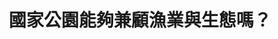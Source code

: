 ---
id: "22"
lang: zh-tw
publish: "FALSE"
description: 「澎湖南方四島國家公園東西吉廊道海域劃設為『完全禁漁區』」連署案
selected: "FALSE"
blog_selected: "FALSE"
title: 國家公園能夠兼顧漁業與生態嗎？
introduction:
  content: 澎湖南方四島擁有豐富的生態資源，是台灣珊瑚礁健康狀況最佳的區域之一，也是南部海域海洋生物之種源庫，因此提案人希望能就「東西吉廊道劃設禁漁區」議題做討論，會議結束後當地漁民與潛水愛好者均同意永續漁業的重要，也發現除了「完全禁漁區」之外，其實保育漁類還有很多方式，比如可以限制漁具、漁法、或是在特定的漁區進行禁止等等；執法方面則發現海巡、保七總隊由於資源有限，導致執法能量不足，這些都是未來可以努力的方向，而農委會也於會後回應將劃設「自然人文生態景觀區」，培訓專業導覽人員，以漸進式、階段性方式兼顧漁民權益與保育目標，建立永續漁業。
  image: https://pdis.nat.gov.tw/assets/imgs/633533e17a00503f59f0dae2c848378cf2d8a02e.JPG
color: blue
join:
  type: 提
  title: 澎湖南方四島國家公園東西吉廊道海域劃設為「完全禁漁區」
  link: https://join.gov.tw/idea/detail/2abb840c-b02a-4cbe-8bd2-b7a6db5099a3
  image: https://cm.pdis.nat.gov.tw/images/post/1CykaOagPVwSq7Yv_I739VNq8V6ssd2YX.jpg
layout: post
departments:
  - 農委會
  - 內政部
embed:
  mind_map:
    links:
      - https://miro.com/app/live-embed/o9J_k0Sgb7g=/?moveToViewport=-12670,-1641,6131,3746
  proposer_slide:
    links:
      - https://issuu.com/pdis.tw/docs/2017_11_03________________b7bf2004133f6a
  ministry_slide:
    links:
      - https://issuu.com/pdis.tw/docs/2017_11_03_______________
      - https://issuu.com/pdis.tw/docs/2017_11_03________________b46578065fe7e2
  host_slide:
    links:
      - https://issuu.com/pdis.tw/docs/2017_11_03________________c026bff131b987
  transcript:
    links:
      - https://sayit.pdis.nat.gov.tw/2017-11-03-%E9%96%8B%E6%94%BE%E6%94%BF%E5%BA%9C%E8%81%AF%E7%B5%A1%E4%BA%BA%E7%AC%AC%E4%BA%8C%E5%8D%81%E4%BA%8C%E6%AC%A1%E5%8D%94%E4%BD%9C%E6%9C%83%E8%AD%B0
blogs:
  - https://pdis.nat.gov.tw/zh-TW/blog/%E5%8D%97%E6%96%B9%E5%9B%9B%E5%B3%B6%E7%AB%8B%E5%8D%B3%E5%88%97%E7%A6%81%E6%BC%81%E5%8D%80-%E6%95%B8%E4%BD%8D%E8%90%BD%E5%B7%AE%E8%87%B4%E6%BC%81%E6%B0%91%E8%AA%A4%E6%9C%83/
---